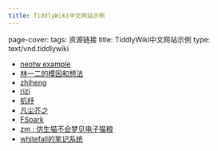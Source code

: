 ```yaml
---
title: TiddlyWiki中文网站示例
---
```


page-cover: 
tags: 资源链接
title: TiddlyWiki中文网站示例
type: text/vnd.tiddlywiki

* [neotw example](#neotw%20example)
* [林一二的模因和想法](https://onetwo.ren/wiki/)
* [zhiheng](https://wiki.zhiheng.io/)
* [rizi](https://rizi.me/)
* [机杼](https://dongrentianyu.github.io/WENAI/)
* [凡尘芥之](https://fcjz.github.io/notebox/)
* [FSpark](https://wiki.fspark.me/)
* [zm : 仿生猫不会梦见电子猫粮](https://jefftay.com/)
* [whitefall的笔记系统](https://zacharia2.github.io/T2NLC-PubWiki/)